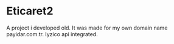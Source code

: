 # Eticaret2

A project i developed old. It was made for my own domain name payidar.com.tr. Iyzico api integrated.
